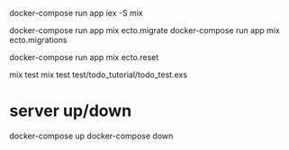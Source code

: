 docker-compose run app iex -S mix

docker-compose run app mix ecto.migrate
docker-compose run app mix ecto.migrations

docker-compose run app mix ecto.reset

mix test
mix test test/todo_tutorial/todo_test.exs

# server up/down
docker-compose up
docker-compose down
